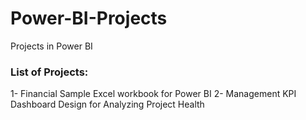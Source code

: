 # Power-BI-Projects
Projects in Power BI

### List of Projects:
1- Financial Sample Excel workbook for Power BI
2- Management KPI Dashboard Design for Analyzing Project Health
